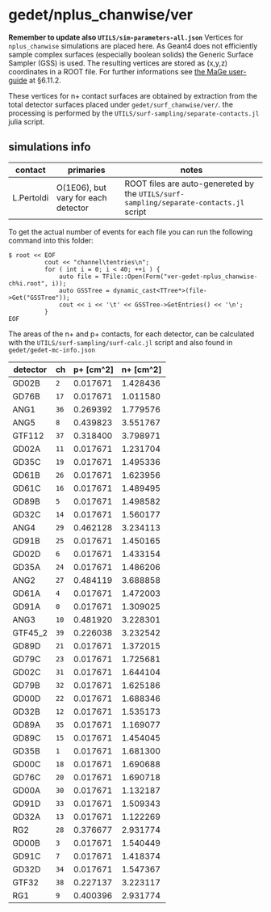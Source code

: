 # gedet/nplus_chanwise/ver
**Remember to update also `UTILS/sim-parameters-all.json`**
Vertices for `nplus_chanwise` simulations are placed here. As Geant4 does not efficiently sample complex surfaces (especially boolean solids) the Generic Surface Sampler (GSS) is used. The resulting vertices are stored as (x,y,z) coordinates in a ROOT file. For further informations see [the MaGe user-guide](https://github.com/mppmu/gerda-snippets/blob/master/MaGe-macros/MaGe-userguide.pdf) at §6.11.2.

These vertices for n+ contact surfaces are obtained by extraction from the total detector surfaces placed under `gedet/surf_chanwise/ver/`. the processing is performed by the `UTILS/surf-sampling/separate-contacts.jl` julia script.

## simulations info

| contact    | primaries                           | notes |
| ---------- | ----------------------------------- | ----- |
| L.Pertoldi | O(1E06), but vary for each detector | ROOT files are auto-genereted by the `UTILS/surf-sampling/separate-contacts.jl` script |

To get the actual number of events for each file you can run the following command into this folder:
```shell
$ root << EOF
          cout << "channel\tentries\n";
          for ( int i = 0; i < 40; ++i ) {
              auto file = TFile::Open(Form("ver-gedet-nplus_chanwise-ch%i.root", i));
              auto GSSTree = dynamic_cast<TTree*>(file->Get("GSSTree"));
              cout << i << '\t' << GSSTree->GetEntries() << '\n';
          }
EOF
```
The areas of the n+ and p+ contacts, for each detector, can be calculated with the `UTILS/surf-sampling/surf-calc.jl` script and also found in `gedet/gedet-mc-info.json`

| detector | ch   | p+ [cm^2] | n+ [cm^2] |
| -------- | ---- | --------- | --------- |
| GD02B    | `2`  | 0.017671  | 1.428436  |
| GD76B    | `17` | 0.017671  | 1.011580  |
| ANG1     | `36` | 0.269392  | 1.779576  |
| ANG5     | `8`  | 0.439823  | 3.551767  |
| GTF112   | `37` | 0.318400  | 3.798971  |
| GD02A    | `11` | 0.017671  | 1.231704  |
| GD35C    | `19` | 0.017671  | 1.495336  |
| GD61B    | `26` | 0.017671  | 1.623956  |
| GD61C    | `16` | 0.017671  | 1.489495  |
| GD89B    | `5`  | 0.017671  | 1.498582  |
| GD32C    | `14` | 0.017671  | 1.560177  |
| ANG4     | `29` | 0.462128  | 3.234113  |
| GD91B    | `25` | 0.017671  | 1.450165  |
| GD02D    | `6`  | 0.017671  | 1.433154  |
| GD35A    | `24` | 0.017671  | 1.486206  |
| ANG2     | `27` | 0.484119  | 3.688858  |
| GD61A    | `4`  | 0.017671  | 1.472003  |
| GD91A    | `0`  | 0.017671  | 1.309025  |
| ANG3     | `10` | 0.481920  | 3.228301  |
| GTF45_2  | `39` | 0.226038  | 3.232542  |
| GD89D    | `21` | 0.017671  | 1.372015  |
| GD79C    | `23` | 0.017671  | 1.725681  |
| GD02C    | `31` | 0.017671  | 1.644104  |
| GD79B    | `32` | 0.017671  | 1.625186  |
| GD00D    | `22` | 0.017671  | 1.688346  |
| GD32B    | `12` | 0.017671  | 1.535173  |
| GD89A    | `35` | 0.017671  | 1.169077  |
| GD89C    | `15` | 0.017671  | 1.454045  |
| GD35B    | `1`  | 0.017671  | 1.681300  |
| GD00C    | `18` | 0.017671  | 1.690688  |
| GD76C    | `20` | 0.017671  | 1.690718  |
| GD00A    | `30` | 0.017671  | 1.132187  |
| GD91D    | `33` | 0.017671  | 1.509343  |
| GD32A    | `13` | 0.017671  | 1.122269  |
| RG2      | `28` | 0.376677  | 2.931774  |
| GD00B    | `3`  | 0.017671  | 1.540449  |
| GD91C    | `7`  | 0.017671  | 1.418374  |
| GD32D    | `34` | 0.017671  | 1.547367  |
| GTF32    | `38` | 0.227137  | 3.223117  |
| RG1      | `9`  | 0.400396  | 2.931774  |
